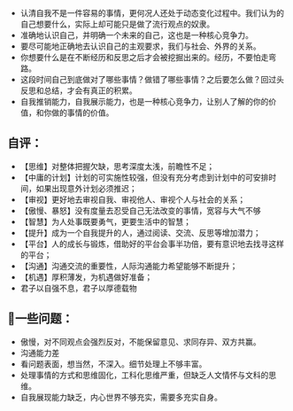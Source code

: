- 认清自我不是一件容易的事情，更何况人还处于动态变化过程中。我们认为的自己想要什么，实际上却可能只是做了流行观点的奴隶。
- 准确地认识自己，并明确一个未来的自己，这也是一种核心竞争力。
- 要尽可能地正确地去认识自己的主观要求，我们与社会、外界的关系。
- 你想要什么是在不断经历和反思之后才会被挖掘出来的。经历，不要怕走弯路。
- 这段时间自己到底做对了哪些事情？做错了哪些事情？之后要怎么做？回过头反思和总结，才会有真正的积累。
- 自我推销能力，自我展示能力，也是一种核心竞争力，让别人了解的你的价值，和你做的事情的价值。

## 自评：

- 【思维】对整体把握欠缺，思考深度太浅，前瞻性不足；
- 【中庸的计划】计划的可实施性较强，但没有充分考虑到计划中的可安排时间，如果出现意外计划必须推迟；
- 【审视】更好地去审视自我、审视他人、审视个人与社会的关系；
- 【傲慢、暴怒】没有度量去忍受自己无法改变的事情，宽容与大气不够
- 【智慧】为人处事既要勇气，更要生活中的智慧；
- 【提升】成为一个自我提升的人，通过阅读、交流、反思等增加潜力；
- 【平台】人的成长与锻炼，借助好的平台会事半功倍，要有意识地去找寻这样的平台；
- 【沟通】沟通交流的重要性，人际沟通能力希望能够不断提升；
- 【机遇】厚积薄发，为机遇做好准备；
- 君子以自强不息，君子以厚德载物

## 一些问题：

- 傲慢，对不同观点会强烈反对，不能保留意见、求同存异、双方共赢。
- 沟通能力差
- 看问题表面，想当然，不深入。细节处理上不够丰富。
- 处理事情的方式和思维固化，工科化思维严重，但缺乏人文情怀与文科的思维。
- 自我展现能力缺乏，内心世界不够充实，需要多充实自身。